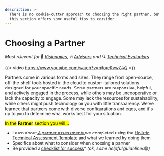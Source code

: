 ```yaml
---
description: >-
  There is no cookie-cutter approach to choosing the right partner, but we hope
  this section offers some useful tips to consider
---
```


# Choosing a Partner

<i class="relevant">Most relevant for 💭 [Visionaries](../get-started.md#visionaries), 🔥 [Advisors](../get-started.md#advisors) and 🔍 [Technical Evaluators](../get-started.md#technical-evaluators)
</i>

{{< video https://www.youtube.com/watch?v=n5oteRvwC3Q >}}

Partners come in various forms and sizes. They range from open-source, off-the-shelf tools hosted in the cloud to custom-tailored solutions designed for your specific needs. Some partners are responsive, helpful, and actively engaged in the process, while others may be uncooperative or lack the capacity to engage. Some may lack the resources for sustainability, while others might push technology on you with little transparency. We've learned that partners come with diverse configurations and egos, and it's up to you to determine what works best for your situation.

<mark class="purple">In the</mark> <mark class="purple"></mark><mark class="purple">**Partner**</mark> <mark class="purple"></mark><mark class="purple">section you will...</mark>

* Learn about[ 4 partner assessments ](partner-assessments/)we completed using the [Holistic Technical Assessment Template](../process/evaluation-template.md) and what we learned by doing them
* Specifics about what to consider when choosing a partner
* Be provided a [checklist for success](checklist-for-success.md)\* _(ok, some helpful guidelines_😁_)_

